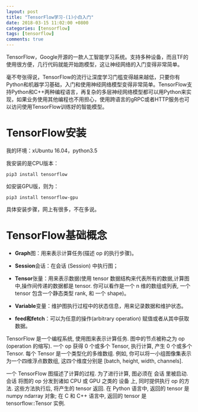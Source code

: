 ```yaml
---
layout: post
title: "TensorFlow学习-(1)小白入门"
date: 2018-03-15 11:02:00 +0800
categories: [tensorflow]
tags: [tensorflow]
comments: true
---
```



TensorFlow，Google开源的一款人工智能学习系统。支持多种设备，而且TF的使用很方便，几行代码就能开始跑模型，这让神经网络的入门变得非常简单。

毫不夸张得说，TensorFlow的流行让深度学习门槛变得越来越低，只要你有Python和机器学习基础，入门和使用神经网络模型变得非常简单。TensorFlow支持Python和C++两种编程语言，再复杂的多层神经网络模型都可以用Python来实现，如果业务使用其他编程也不用担心，使用跨语言的gRPC或者HTTP服务也可以访问使用TensorFlow训练好的智能模型。


TensorFlow安装
===========
我的环境：xUbuntu 16.04，python3.5

我安装的是CPU版本：
```
pip3 install tensorflow
```


如安装GPU版，则为：
```
pip3 install tensorflow-gpu
```

具体安装步骤，网上有很多，不在多说。


TensorFlow基础概念
============

* <b>Graph</b>图：用来表示计算任务(描述 op 的执行步骤)。

* <b>Session</b>会话：在会话 (Session) 中执行图；

* <b>Tensor</b>张量：用来表示数据(使用 tensor 数据结构来代表所有的数据,计算图中,操作间传递的数据都是 tensor. 你可以看作是一个 n 维的数组或列表, 一个 tensor 包含一个静态类型 rank, 和 一个 shape)。

* <b>Variable</b>变量：维护图执行过程中的状态信息，用来记录数据和维护状态。

* <b>feed和fetch</b>：可以为任意的操作(arbitrary operation) 赋值或者从其中获取数据。


TensorFlow 是一个编程系统, 使用图来表示计算任务. 图中的节点被称之为 op (operation 的缩写). 一个 op 获得 0 个或多个 Tensor, 执行计算, 产生 0 个或多个 Tensor. 每个 Tensor 是一个类型化的多维数组. 例如, 你可以将一小组图像集表示为一个四维浮点数数组, 这四个维度分别是 [batch, height, width, channels].

一个 TensorFlow 图描述了计算的过程. 为了进行计算, 图必须在 会话 里被启动. 会话 将图的 op 分发到诸如 CPU 或 GPU 之类的 设备 上, 同时提供执行 op 的方法. 这些方法执行后, 将产生的 tensor 返回. 在 Python 语言中, 返回的 tensor 是 numpy ndarray 对象; 在 C 和 C++ 语言中, 返回的 tensor 是 tensorflow::Tensor 实例.

